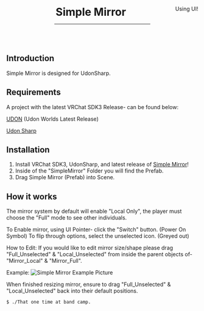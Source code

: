 <div align="center">
    <div class="header">
        <p>
            <h1 style="display:inline;text-size:24px;"> Simple Mirror</h2>
            <span style="float:right">Using UI!</span>
        </p>
    </div>
    <!-- build status badges here thanks -->
    <hr style="width:50%" />
    <br />
    <br />
</div>

## Introduction

Simple Mirror is designed for UdonSharp.

## Requirements
A project with the latest VRChat SDK3 Release- can be found below:

[UDON](https://vrchat.com/home/download) (Udon Worlds Latest Release)

[Udon Sharp](https://github.com/vrchat-community/UdonSharp/releases/tag/v0.20.3)

## Installation

1. Install VRChat SDK3, UdonSharp, and latest release of [Simple Mirror](https://github.com/itsKatVR/vrc-simple-mirror/releases/latest)!
2. Inside of the "SimpleMirror" Folder you will find the Prefab.
3. Drag Simple Mirror (Prefab) into Scene.

## How it works
The mirror system by default will enable "Local Only", the player must choose the "Full" mode to see other individuals.

To Enable mirror, using UI Pointer- click the "Switch" button. (Power On Symbol)
To flip through options, select the unselected icon. (Greyed out)


How to Edit:
If you would like to edit mirror size/shape please drag "Full_Unselected" & "Local_Unselected" from inside the parent objects of-
"Mirror_Local" & "Mirror_Full".

Example:
![Simple Mirror Example Picture](https://user-images.githubusercontent.com/77287432/188236683-6a6974d7-7bee-4fb8-8380-8702f2e2d25f.PNG)

When finished resizing mirror, ensure to drag "Full_Unselected" & "Local_Unselected" back into their default positions.


```
$ ./That one time at band camp.
```
